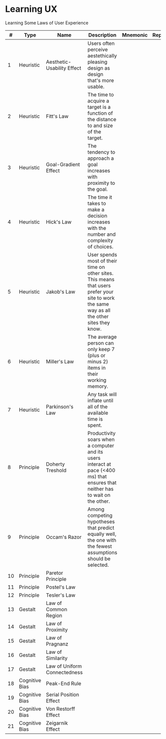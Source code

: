 # Learning UX
Learning Some Laws of User Experience

|    #    | Type             |       Name                  | Description     |Mnemonic  |         Repo                 |
|-------  |------------------|---------------------------  |-----------------|----------|------------------------------|
|    1    | Heuristic        | Aesthetic-Usability Effect  | Users often perceive aestethically pleasing design as design that's more usable.                |          |                              |
|    2    | Heuristic        | Fitt's Law                  |  The time to acquire a target is a function of the distance to and size of the target.               |          |                              |
|    3    | Heuristic        | Goal-Gradient Effect        |   The tendency to approach a goal increases with proximity to the goal.               |          |                              |
|    4    | Heuristic        | Hick's Law                  | The time it takes to make a decision increases with the number and complexity of choices.                 |          |                              |
|    5    | Heuristic        | Jakob's Law                 | User spends most of their time on other sites. This means that users prefer your site to work the same way as all the other sites they know.               |          |                              |
|    6    | Heuristic        | Miller's Law                | The average person can only keep 7 (plus or minus 2) items in their working memory.                 |          |                              |
|    7    | Heuristic        | Parkinson's Law             | Any task will inflate until all of the available time is spent.                |          |                              |
|    8    | Principle        | Doherty Treshold            | Productivity soars when a computer and its users interact at pace (<400 ms) that ensures that neither has to wait on the other.                |          |                              |
|    9    | Principle        | Occam's Razor               | Among competing hypotheses that predict equally well, the one with the fewest assumptions should be selected.                |          |                              |
|   10    | Principle        | Paretor Principle           |                 |          |                              |
|   11    | Principle        | Postel's Law                |                 |          |                              |
|   12    | Principle        | Tesler's Law                |                 |          |                              |
|   13    | Gestalt          | Law of Common Region        |                 |          |                              |
|   14    | Gestalt          | Law of Proximity            |                 |          |                              |
|   15    | Gestalt          | Law of Pragnanz             |                 |          |                              |
|   16    | Gestalt          | Law of Similarity           |                 |          |                              |
|   17    | Gestalt          | Law of Uniform Connectedness|                 |          |                              |
|   18    | Cognitive Bias   | Peak-End Rule               |                 |          |                              |
|   19    | Cognitive Bias   | Serial Position Effect      |                 |          |                              |
|   20    | Cognitive Bias   | Von Restorff Effect         |                 |          |                              |
|   21    | Cognitive Bias   | Zeigarnik Effect            |                 |          |                              |
